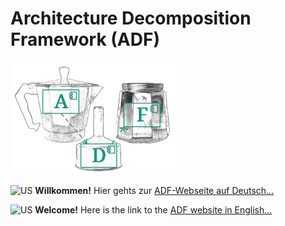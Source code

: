 # Architecture Decomposition Framework (ADF)

![ADF Logo](adf-logo265x180.png)

![US](https://raw.githubusercontent.com/yammadev/flag-icons/master/png/DE.png) **Willkommen!** Hier gehts zur [ADF-Webseite auf Deutsch...](https://architecture-decomposition-framework.github.io/de/)

![US](https://raw.githubusercontent.com/yammadev/flag-icons/master/png/US.png) **Welcome!** Here is the link to the [ADF website in English...](https://architecture-decomposition-framework.github.io/en/)
